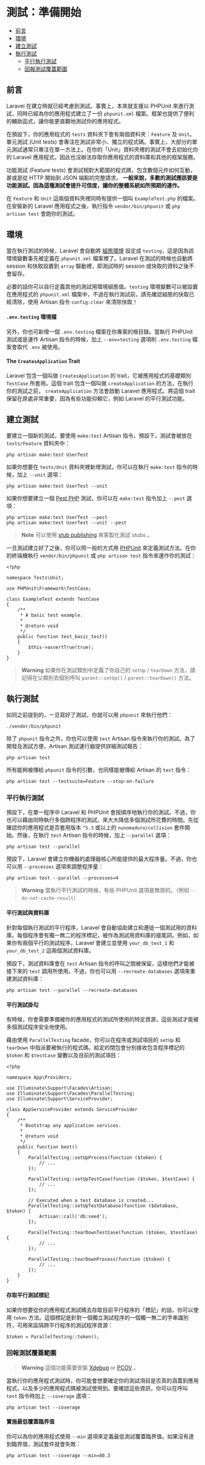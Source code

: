 # 測試：準備開始

- [前言](#introduction)
- [環境](#environment)
- [建立測試](#creating-tests)
- [執行測試](#running-tests)
    - [平行執行測試](#running-tests-in-parallel)
    - [回報測試覆蓋範圍](#reporting-test-coverage)

<a name="introduction"></a>
## 前言

Laravel 在建立時就已經考慮到測試。事實上，本來就支援以 PHPUnit 來進行測試，同時已經為你的應用程式建立了一份 `phpunit.xml` 檔案。框架也提供了便利的輔助函式，讓你能更直觀地測試你的應用程式。

在預設下，你的應用程式的 `tests` 資料夾下會有兩個資料夾：`Feature` 及 `Unit`。單元測試 (Unit tests) 會專注在測試非常小、獨立的程式碼。事實上，大部分的單元測試通常只專注在單一方法上。在你的「Unit」資料夾裡的測試不會去初始化你的 Laravel 應用程式，因此也沒辦法存取你應用程式的資料庫和其他的框架服務。

功能測試 (Feature tests) 會測試相對大範圍的程式碼，包含數個元件如何互動，甚或是從 HTTP 開始到 JSON 端點的完整請求。 **一般來說，多數的測試應該要是功能測試。因為這種測試會提升可信度，讓你的整體系統如所預期的運作。**

在 `Feature` 和 `Unit` 這兩個資料夾裡同時有提供一個叫 `ExampleTest.php` 的檔案。在安裝新的 Laravel 應用程式之後，執行指令 `vendor/bin/phpunit` 或 `php artisan test` 會跑你的測試。

<a name="environment"></a>
## 環境

當在執行測試的時候，Laravel 會自動將 [組態環境](/docs/{{version}}/configuration#environment-configuration) 設定成 `testing`，這是因為該環境變數事先被定義在 `phpunit.xml` 檔案裡了。Laravel 在測試的時候也自動將 session 和快取設置到 `array` 驅動裡，即測試時的 session 或快取的資料之後不會留存。

必要的話你可以自行定義其他的測試用環境組態值。`testing` 環境變數可以被設置在應用程式的 `phpunit.xml` 檔案中，不過在執行測試前，請先確認組態的快取已經清除，使用 Artisan 指令 `config:clear` 來清除快取！

<a name="the-env-testing-environment-file"></a>
#### `.env.testing` 環境檔

另外，你也可新增一個 `.env.testing` 檔案在你專案的根目錄。當執行 PHPUnit 測試或是運作 Artisan 指令的時候，加上 `--env=testing` 選項則 `.env.testing` 檔案會取代 `.env` 被使用。

<a name="the-creates-application-trait"></a>
#### The `CreatesApplication` Trait

Laravel 包含一個叫做 `CreatesApplication` 的 trait，它被應用程式的基礎類別 `TestCase` 所套用。這個 trait 包含一個叫做 `createApplication` 的方法，在執行你的測試之前， `createApplication` 方法會啟動 Laravel 應用程式。將這個 trait 保留在原處非常重要，因為有些功能仰賴它，例如 Laravel 的平行測試功能。

<a name="creating-tests"></a>
## 建立測試

要建立一個新的測試，要使用 `make:test` Artisan 指令。預設下，測試會被放在 `tests/Feature` 資料夾中：

```shell
php artisan make:test UserTest
```

如果你想要在 `tests/Unit` 資料夾裡新增測試，你可以在執行 `make:test` 指令的時候，加上 `--unit` 選項：

```shell
php artisan make:test UserTest --unit
```

如果你想要建立一個 [Pest PHP](https://pestphp.com) 測試，你可以在 `make:test` 指令加上 `--pest` 選項：

```shell
php artisan make:test UserTest --pest
php artisan make:test UserTest --unit --pest
```

> **Note**
> 可以使用 [stub publishing](/docs/{{version}}/artisan#stub-customization) 來客製化測試 stubs 。

一旦測試建立好了之後，你可以照一般的方式用 [PHPUnit](https://phpunit.de) 來定義測試方法。在你的終端機執行 `vendor/bin/phpunit` 或 `php artisan test` 指令來運作你的測試：

    <?php

    namespace Tests\Unit;

    use PHPUnit\Framework\TestCase;

    class ExampleTest extends TestCase
    {
        /**
         * A basic test example.
         *
         * @return void
         */
        public function test_basic_test()
        {
            $this->assertTrue(true);
        }
    }

> **Warning**
> 如果你在測試類別中定義了你自己的 `setUp` / `tearDown` 方法，請記得在父類別去個別呼叫 `parent::setUp()` / `parent::tearDown()` 方法。

<a name="running-tests"></a>
## 執行測試

如同之前提到的，一旦寫好了測試，你就可以用 `phpunit` 來執行他們：

```shell
./vendor/bin/phpunit
```

除了 `phpunit` 指令之外，你也可以使用 `test` Artisan 指令來執行你的測試。為了開發及測試方便，Artisan 測試運行器提供詳細測試報告：

```shell
php artisan test
```

所有能夠被傳給 `phpunit` 指令的引數，也同樣能被傳給 Artisan 的 `test` 指令：

```shell
php artisan test --testsuite=Feature --stop-on-failure
```

<a name="running-tests-in-parallel"></a>
### 平行執行測試

預設下，在單一程序中 Laravel 和 PHPUnit 會按順序地執行你的測試。不過，你也可以藉由同時執行多個跨程序的測試，來大大降低多個測試所花費的時間。先從確認你的應用程式是否套用版本 `^5.3` 或以上的 `nunomaduro/collision` 套件開始。然後，在執行 `test` Artisan 指令的時候，加上 `--parallel` 選項：

```shell
php artisan test --parallel
```

預設下，Laravel 會建立你機器的處理器核心所能提供的最大程序量。不過，你也可以用  `--processes` 選項來調整程序量：

```shell
php artisan test --parallel --processes=4
```

> **Warning** 
> 當執行平行測試的時候，有些 PHPUnit 選項是無效的。（例如 `--do-not-cache-result`）

<a name="parallel-testing-and-databases"></a>
#### 平行測試與資料庫

針對每個執行測試的平行程序，Laravel 會自動協助建立和遷徙一個測試用的資料庫。每個程序會有獨一無二的程序標記，被作為測試用資料庫的接尾詞。例如，如果你有兩個平行的測試程序，Laravel 會建立並使用 `your_db_test_1` 和 `your_db_test_2` 這兩個測試資料庫。

預設下，測試資料庫會在 `test` Artisan 指令的呼叫之間被保留，這樣他們才能被接下來的 `test` 調用所使用。不過，你也可以用 `--recreate-databases` 選項來重建測試資料庫：

```shell
php artisan test --parallel --recreate-databases
```

<a name="parallel-testing-hooks"></a>
#### 平行測試掛勾

有時候，你會需要準備被你的應用程式的測試所使用的特定資源，這些測試才能被多個測試程序安全地使用。

藉由使用 `ParallelTesting` facade，你可以在程序或測試項目的 `setUp` 和 `tearDown` 中指派要被執行的程式碼。給定的閉包會分別接收包含程序標記的 `$token` 和 `$testCase` 變數以及目前的測試項目：

    <?php

    namespace App\Providers;

    use Illuminate\Support\Facades\Artisan;
    use Illuminate\Support\Facades\ParallelTesting;
    use Illuminate\Support\ServiceProvider;

    class AppServiceProvider extends ServiceProvider
    {
        /**
         * Bootstrap any application services.
         *
         * @return void
         */
        public function boot()
        {
            ParallelTesting::setUpProcess(function ($token) {
                // ...
            });

            ParallelTesting::setUpTestCase(function ($token, $testCase) {
                // ...
            });

            // Executed when a test database is created...
            ParallelTesting::setUpTestDatabase(function ($database, $token) {
                Artisan::call('db:seed');
            });

            ParallelTesting::tearDownTestCase(function ($token, $testCase) {
                // ...
            });

            ParallelTesting::tearDownProcess(function ($token) {
                // ...
            });
        }
    }

<a name="accessing-the-parallel-testing-token"></a>
#### 存取平行測試標記

如果你想要從你的應用程式測試碼去存取目前平行程序的「標記」的話，你可以使用 `token` 方法。這個標記是針對一個獨立測試程序的一個獨一無二的字串識別符，可用來區隔跨平行程序的測試程序資源：

    $token = ParallelTesting::token();

<a name="reporting-test-coverage"></a>
### 回報測試覆蓋範圍

> **Warning**
> 這個功能需要安裝 [Xdebug](https://xdebug.org) or [PCOV](https://pecl.php.net/package/pcov) 。

當執行你的應用程式測試時，你可能會想要確定你的測試項目是否真的涵蓋到應用程式，以及多少的應用程式碼被測試使用到。要確認這些資訊，你可以在呼叫 `test` 指令時加上 `--coverage` 選項：

```shell
php artisan test --coverage
```

<a name="enforcing-a-minimum-coverage-threshold"></a>
#### 實施最低覆蓋臨界值

你可以為你的應用程式使用 `--min` 選項來定義最低測試覆蓋臨界值。如果沒有達到臨界值，測試套件就會失敗：

```shell
php artisan test --coverage --min=80.3
```

